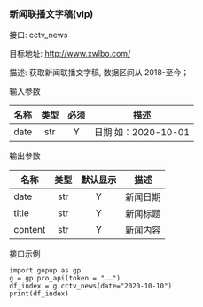 ### 新闻联播文字稿(vip)

接口: cctv_news

目标地址: http://www.xwlbo.com/

描述: 获取新闻联播文字稿, 数据区间从 2018-至今；

输入参数

名称 | 类型 | 必须 | 描述
---|:---:|:---:|---
date | str | Y | 日期 如：2020-10-01

输出参数

| 名称 | 类型 | 默认显示 | 描述 |
---|:---:|:---:|---
| date | str | Y | 新闻日期 |
| title | str | Y | 新闻标题 |
| content | str | Y | 新闻内容 |

接口示例

```
import gopup as gp
g = gp.pro_api(token = "……")
df_index = g.cctv_news(date="2020-10-10")
print(df_index)
```